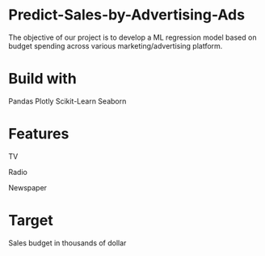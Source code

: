 # Predict-Sales-by-Advertising-Ads

The objective of our project is to develop a ML regression model based on budget spending across various marketing/advertising platform.


# Build with
Pandas
Plotly
Scikit-Learn
Seaborn

# Features
TV

Radio

Newspaper

# Target

Sales budget in thousands of dollar
